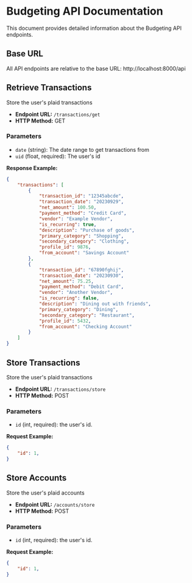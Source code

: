 # Budgeting API Documentation

This document provides detailed information about the Budgeting API endpoints.

## Base URL

All API endpoints are relative to the base URL: http://localhost:8000/api

## Retrieve Transactions

Store the user's plaid transactions

- **Endpoint URL:** `/transactions/get`
- **HTTP Method:** GET

### Parameters

- `date` (string): The date range to get transactions from
- `uid` (float, required): The user's id

**Response Example:**

```json
{
    "transactions": [
        {
            "transaction_id": "12345abcde",
            "transaction_date": "20230929",
            "net_amount": 100.50,
            "payment_method": "Credit Card",
            "vendor": "Example Vendor",
            "is_recurring": true,
            "description": "Purchase of goods",
            "primary_category": "Shopping",
            "secondary_category": "Clothing",
            "profile_id": 9876,
            "from_account": "Savings Account"
        },
        {
            "transaction_id": "67890fghij",
            "transaction_date": "20230930",
            "net_amount": 75.25,
            "payment_method": "Debit Card",
            "vendor": "Another Vendor",
            "is_recurring": false,
            "description": "Dining out with friends",
            "primary_category": "Dining",
            "secondary_category": "Restaurant",
            "profile_id": 5432,
            "from_account": "Checking Account"
        }
    ]
}
```

## Store Transactions

Store the user's plaid transactions

- **Endpoint URL:** `/transactions/store`
- **HTTP Method:** POST

### Parameters

- `id` (int, required): the user's id.

**Request Example:**

```json
{
    "id": 1,
}
```

## Store Accounts

Store the user's plaid accounts

- **Endpoint URL:** `/accounts/store`
- **HTTP Method:** POST

### Parameters

- `id` (int, required): the user's id.

**Request Example:**

```json
{
    "id": 1,
}
```